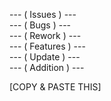 --- ( Issues ) ---
<br>
--- ( Bugs ) ---
<br>
--- ( Rework ) ---
<br>
--- ( Features ) ---
<br>
--- ( Update ) ---
<br>
--- ( Addition ) ---
<br>

[COPY & PASTE THIS]

